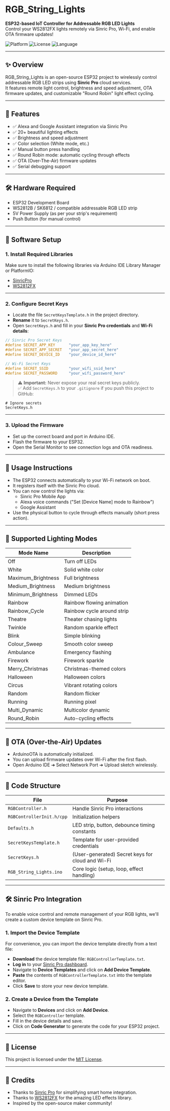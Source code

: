 # RGB_String_Lights

**ESP32-based IoT Controller for Addressable RGB LED Lights**  
Control your WS2812FX lights remotely via Sinric Pro, Wi-Fi, and enable OTA firmware updates!

![Platform](https://img.shields.io/badge/platform-ESP32-blue.svg)
![License](https://img.shields.io/badge/license-MIT-green.svg)
![Language](https://img.shields.io/badge/language-C++-brightgreen.svg)

---

## ✨ Overview

RGB_String_Lights is an open-source ESP32 project to wirelessly control addressable RGB LED strips using **Sinric Pro** cloud services.  
It features remote light control, brightness and speed adjustment, OTA firmware updates, and customizable "Round Robin" light effect cycling.

---

## 🚀 Features

- ✅ Alexa and Google Assistant integration via Sinric Pro
- ✅ 20+ beautiful lighting effects
- ✅ Brightness and speed adjustment
- ✅ Color selection (White mode, etc.)
- ✅ Manual button press handling
- ✅ Round Robin mode: automatic cycling through effects
- ✅ OTA (Over-The-Air) firmware updates
- ✅ Serial debugging support

---

## 🛠️ Hardware Required

- ESP32 Development Board
- WS2812B / SK6812 / compatible addressable RGB LED strip
- 5V Power Supply (as per your strip's requirement)
- Push Button (for manual control)

---

## 🧰 Software Setup

### 1. Install Required Libraries

Make sure to install the following libraries via Arduino IDE Library Manager or PlatformIO:

- [SinricPro](https://github.com/sinricpro/esp8266-esp32-sdk)
- [WS2812FX](https://github.com/kitesurfer1404/WS2812FX)

---

### 2. Configure Secret Keys

- Locate the file `SecretKeysTemplate.h` in the project directory.
- **Rename** it to `SecretKeys.h`.
- Open `SecretKeys.h` and fill in your **Sinric Pro credentials** and **Wi-Fi details**:

```cpp
// Sinric Pro Secret Keys
#define SECRET_APP_KEY      "your_app_key_here"
#define SECRET_APP_SECRET   "your_app_secret_here"
#define SECRET_DEVICE_ID    "your_device_id_here"

// Wi-Fi Secret Keys
#define SECRET_SSID         "your_wifi_ssid_here"
#define SECRET_PASSWORD     "your_wifi_password_here"
```

> ⚠️ **Important:** Never expose your real secret keys publicly.  
> ✅ Add `SecretKeys.h` to your `.gitignore` if you push this project to GitHub:

```gitignore
# Ignore secrets
SecretKeys.h
```

---

### 3. Upload the Firmware

- Set up the correct board and port in Arduino IDE.
- Flash the firmware to your ESP32.
- Open the Serial Monitor to see connection logs and OTA readiness.

---

## 📲 Usage Instructions

- The ESP32 connects automatically to your Wi-Fi network on boot.
- It registers itself with the Sinric Pro cloud.
- You can now control the lights via:
  - Sinric Pro Mobile App
  - Alexa voice commands ("Set [Device Name] mode to Rainbow")
  - Google Assistant
- Use the physical button to cycle through effects manually (short press action).

---

## 🌟 Supported Lighting Modes

| Mode Name           | Description                   |
|---------------------|-------------------------------|
| Off                 | Turn off LEDs                 |
| White               | Solid white color             |
| Maximum_Brightness  | Full brightness               |
| Medium_Brightness   | Medium brightness             |
| Minimum_Brightness  | Dimmed LEDs                   |
| Rainbow             | Rainbow flowing animation     |
| Rainbow_Cycle       | Rainbow cycle around strip    |
| Theatre             | Theater chasing lights        |
| Twinkle             | Random sparkle effect         |
| Blink               | Simple blinking               |
| Colour_Sweep        | Smooth color sweep            |
| Ambulance           | Emergency flashing            |
| Firework            | Firework sparkle              |
| Merry_Christmas     | Christmas-themed colors       |
| Halloween           | Halloween colors              |
| Circus              | Vibrant rotating colors       |
| Random              | Random flicker                |
| Running             | Running pixel                 |
| Multi_Dynamic       | Multicolor dynamic            |
| Round_Robin         | Auto-cycling effects          |

---

## 📡 OTA (Over-the-Air) Updates

- ArduinoOTA is automatically initialized.
- You can upload firmware updates over Wi-Fi after the first flash.
- Open Arduino IDE ➔ Select Network Port ➔ Upload sketch wirelessly.

---

## 🧠 Code Structure

| File                  	| Purpose                             			   |
|---------------------------|--------------------------------------------------|
| `RGBController.h` 		| Handle Sinric Pro interactions      			   |
| `RGBControllerInit.h/cpp` | Initialization helpers                           |
| `Defaults.h`          	| LED strip, button, debounce timing constants     |
| `SecretKeysTemplate.h`	| Template for user-provided credentials           |
| `SecretKeys.h`        	| (User-generated) Secret keys for cloud and Wi-Fi |
| `RGB_String_Lights.ino`	| Core logic (setup, loop, effect handling)        |

---

## 🛠️ Sinric Pro Integration

To enable voice control and remote management of your RGB lights, we'll create a custom device template on Sinric Pro.

### 1. Import the Device Template

For convenience, you can import the device template directly from a text file:

- **Download** the device template file: `RGBControllerTemplate.txt`.
- **Log in** to your [Sinric Pro dashboard](https://sinric.pro/).
- Navigate to **Device Templates** and click on **Add Device Template**.
- **Paste** the contents of `RGBControllerTemplate.txt` into the template editor.
- Click **Save** to store your new device template.

### 2. Create a Device from the Template

- Navigate to **Devices** and click on **Add Device**.
- Select the `RGBController` template.
- Fill in the device details and save.
- Click on **Code Generator** to generate the code for your ESP32 project.

---

## 📜 License

This project is licensed under the [MIT License](LICENSE).

---

## 🙌 Credits

- Thanks to [Sinric Pro](https://sinric.pro/) for simplifying smart home integration.
- Thanks to [WS2812FX](https://github.com/kitesurfer1404/WS2812FX) for the amazing LED effects library.
- Inspired by the open-source maker community!
